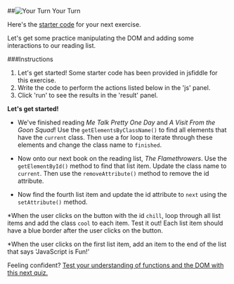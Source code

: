 ##![Your Turn](../assets/exercise.png) Your Turn

Here's the [starter code](https://jsfiddle.net/8ezbdfvj/) for your next exercise.

Let's get some practice manipulating the DOM and adding some interactions to our reading list.

###Instructions

1. Let's get started! Some starter code has been provided in jsfiddle for this exercise.
2. Write the code to perform the actions listed below in the 'js' panel.
3. Click 'run' to see the results in the 'result' panel.

**Let's get started!**

* We've finished reading *Me Talk Pretty One Day* and *A Visit From the Goon Squad*! Use the `getElementsByClassName()` to find all elements that have the `current` class. Then use a for loop to iterate through these elements and change the class name to `finished`.

* Now onto our next book on the reading list, *The Flamethrowers*. Use the `getElementById()` method to find that list item. Update the class name to `current`. Then use the `removeAttribute()` method to remove the id attribute.

* Now find the fourth list item and update the id attribute to `next` using the `setAttribute()` method.

*When the user clicks on the button with the id `chill`, loop through all list items and add the class `cool` to each item. Test it out! Each list item should have a blue border after the user clicks on the button.

*When the user clicks on the first list item, add an item to the end of the list that says 'JavaScript is Fun!'


Feeling confident? [Test your understanding of functions and the DOM with this next quiz.](12_quiz.md)